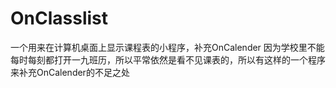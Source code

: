 # OnClasslist
一个用来在计算机桌面上显示课程表的小程序，补充OnCalender
因为学校里不能每时每刻都打开一九班历，所以平常依然是看不见课表的，所以有这样的一个程序来补充OnCalender的不足之处
